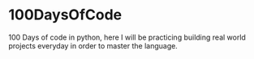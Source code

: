 # 100DaysOfCode
100 Days of code in python, here I will be practicing building real world projects everyday in order to master the language.
